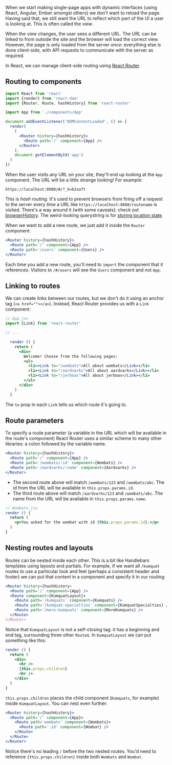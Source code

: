 When we start making single-page apps with dynamic interfaces (using React, Angular, Ember amongst others) we don't want to reload the page. Having said that, we still want the URL to reflect which part of the UI a user is looking at. This is often called the _view_.

When the view changes, the user sees a different URL. The URL can be linked to from outside the site and the browser will load the correct view. However, the page is only loaded from the server _once_: everything else is done client-side, with API requests to communicate with the server as required.

In React, we can manage client-side routing using [React Router](https://github.com/reactjs/react-router).


## Routing to components

```jsx
import React from 'react'
import {render} from 'react-dom'
import {Router, Route, hashHistory} from 'react-router'

import App from './components/App'

document.addEventListener('DOMContentLoaded', () => {
  render(
    (
      <Router history={hashHistory}>
        <Route path='/' component={App} />
      </Router>
    ),
    document.getElementById('app')
  )
})
```

When the user visits any URL on your site, they'll end up looking at the `App` component. The URL will be a little strange looking! For example:

```
https://localhost:8080/#/?_k=b2xoft
```

This is _hash routing_. It's used to prevent browsers from firing off a request to the server every time a URL like `https://localhost:8080/routename` is visited. There's a way around it (with some caveats): check out [browserHistory](https://github.com/reactjs/react-router/blob/master/docs/guides/Histories.md#browserhistory). The weird-looking querystring is for [storing location state](https://github.com/reactjs/react-router/blob/master/docs/guides/Histories.md#what-is-that-_kckuvup-junk-in-the-url).

When we want to add a new route, we just add it inside the `Router` component:

```jsx
<Router history={hashHistory}>
  <Route path='/' component={App} />
  <Route path='/users' component={Users} />
</Router>
```

Each time you add a new route, you'll need to `import` the component that it references. Visitors to `/#/users` will see the `Users` component and not `App`.


## Linking to routes

We can create links between our routes, but we don't do it using an anchor tag (`<a href=""></a>`). Instead, React Router provides us with a `Link` component:

```jsx
// App.jsx
import {Link} from 'react-router'

// ...

  render () {
    return (
      <div>
        Welcome! Choose from the following pages:
        <ul>
          <li><Link to="/wombats">All about wombats</Link></li>
          <li><Link to="/aardvarks">All about aardvarks</Link></li>
          <li><Link to="/jerboas">All about jerboas</Link></li>
        </ul>
      </div>
    )
  }
```

The `to` prop in each `Link` tells us which route it's going to.


## Route parameters

To specify a route parameter (a variable in the URL which will be available in the route's component) React Router uses a similar scheme to many other libraries: a colon followed by the variable name.

```jsx
<Router history={hashHistory}>
  <Route path='/' component={App} />
  <Route path='/wombats/:id' component={Wombats} />
  <Route path='/aardvarks/:name' component={Aardvarks} />
</Router>
```

 - The second route above will match `/wombats/123` and `/wombats/abc`. The id from the URL will be available in `this.props.params.id`.
 - The third route above will match `/aardvarks/123` and `/wombats/abc`. The name from the URL will be available in `this.props.params.name`.

```jsx
// Wombats.jsx
render () {
  return (
    <p>You asked for the wombat with id {this.props.params.id}.</p>
  )
}
```


## Nesting routes and layouts

Routes can be nested inside each other. This is a bit like Handlebars templates using layouts and partials. For example, if we want all `/kumquat` routes to use a particular look and feel (perhaps a consistent header and footer) we can put that content in a component and specify it in our routing:

```jsx
<Router history={hashHistory>
  <Route path='/' component={App} />
  <Route component={KumquatLayout}>
    <Route path='/kumquats' component={Kumquats} />
    <Route path='/kumquat-specialties' component={KumquatSpecialties} />
    <Route path='/more-kumquats' component={MoreKumquats} />
  </Route>
</Router>
```

Notice that `KumquatLayout` is not a self-closing tag: it has a beginning and end tag, surrounding three other `Route`s. In `KumquatLayout` we can put something like this:

```jsx
render () {
  return (
    <div>
      <hr />
      {this.props.children}
      <hr />
    </div>
  )
}
```

`this.props.children` places the child component (`Kumquats`, for example) inside `KumquatLayout`. You can nest even further:

```jsx
<Router history={hashHistory}>
  <Route path='/' component={App}>
    <Route path='wombats' component={Wombats}>
      <Route path=':id' component={Wombat} />
    </Route>
  </Route>
</Router>
```

Notice there's no leading `/` before the two nested routes. You'd need to reference `{this.props.children}` inside both `Wombats` and `Wombat`.
